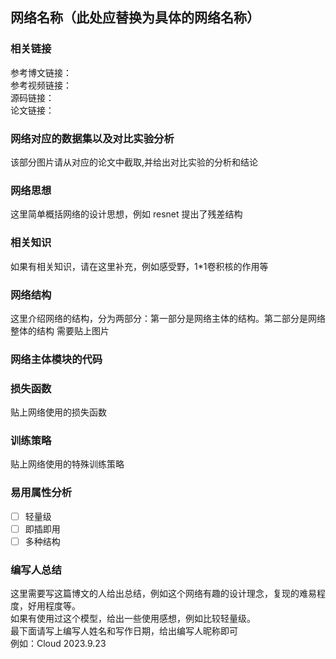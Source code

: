 ## 网络名称（此处应替换为具体的网络名称）

### 相关链接
参考博文链接：  
参考视频链接：  
源码链接：  
论文链接：  

### 网络对应的数据集以及对比实验分析
该部分图片请从对应的论文中截取,并给出对比实验的分析和结论

### 网络思想
这里简单概括网络的设计思想，例如 resnet 提出了残差结构  

### 相关知识
如果有相关知识，请在这里补充，例如感受野，1*1卷积核的作用等

### 网络结构
这里介绍网络的结构，分为两部分：第一部分是网络主体的结构。第二部分是网络整体的结构 
需要贴上图片  

### 网络主体模块的代码

### 损失函数
贴上网络使用的损失函数

### 训练策略
贴上网络使用的特殊训练策略

### 易用属性分析
- [ ] 轻量级 
- [ ] 即插即用
- [ ] 多种结构

### 编写人总结
这里需要写这篇博文的人给出总结，例如这个网络有趣的设计理念，复现的难易程度，好用程度等。  
如果有使用过这个模型，给出一些使用感想，例如比较轻量级。  
最下面请写上编写人姓名和写作日期，给出编写人昵称即可  
例如：Cloud 2023.9.23






